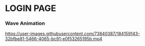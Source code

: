 # LOGIN PAGE

### Wave Animation


https://user-images.githubusercontent.com/73840387/184159143-32bfbe81-5466-4065-bc91-e0f53265195b.mp4

